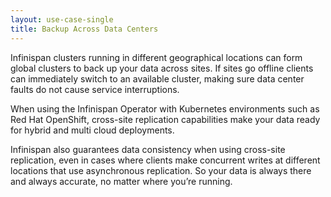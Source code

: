 ```yaml
---
layout: use-case-single
title: Backup Across Data Centers
---
```


Infinispan clusters running in different geographical locations can form global clusters to back up your data across sites. If sites go offline clients can immediately switch to an available cluster, making sure data center faults do not cause service interruptions.

When using the Infinispan Operator with Kubernetes environments such as Red Hat OpenShift,  cross-site replication capabilities make your data ready for hybrid and multi cloud deployments.

Infinispan also guarantees data consistency when using cross-site replication, even in cases where clients make concurrent writes at different locations that use asynchronous replication. So your data is always there and always accurate, no matter where you’re running.
